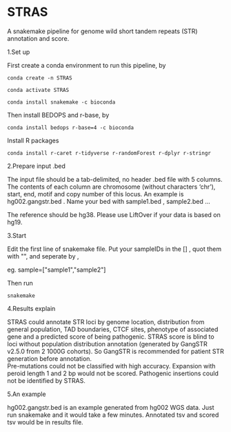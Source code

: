# STRAS
 A snakemake pipeline for genome wild short tandem repeats (STR) annotation and score.
 
1.Set up

First create a conda environment to run this pipeline, by

    conda create -n STRAS
   
    conda activate STRAS
   
    conda install snakemake -c bioconda
   
Then install BEDOPS and r-base, by

    conda install bedops r-base=4 -c bioconda 
   
Install R packages

    conda install r-caret r-tidyverse r-randomForest r-dplyr r-stringr

2.Prepare input .bed

The input file should be a tab-delimited, no header .bed file with 5 columns. The contents of each column are chromosome (without characters ‘chr’), start, end, motif and copy number of this locus. An example is hg002.gangstr.bed . Name your bed with sample1.bed , sample2.bed ...

The reference should be hg38. Please use LiftOver if your data is based on hg19.

3.Start

Edit the first line of snakemake file. Put your sampleIDs in the [] , quot them with "", and seperate by ,

eg. sample=["sample1","sample2"]

Then run

    snakemake

4.Results explain

STRAS could annotate STR loci by genome location, distribution from general population, TAD boundaries, CTCF sites, phenotype of associated gene and a predicted score of being pathogenic. 
STRAS score is blind to loci without population distribution annotation (generated by GangSTR v2.5.0 from 2 1000G cohorts). So GangSTR is recommended for patient STR generation before annotation.             
Pre-mutations could not be classified with high accuracy.
Expansion with peroid length 1 and 2 bp would not be scored. 
Pathogenic insertions could not be identified by STRAS.


5.An example

hg002.gangstr.bed is an example generated from hg002 WGS data. Just run snakemake and it would take a few minutes. Annotated tsv and scored tsv would be in results file.
